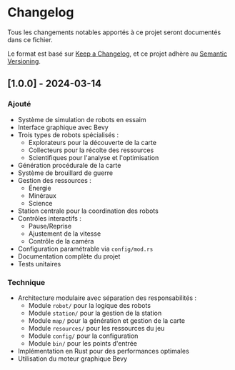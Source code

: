 # Changelog
Tous les changements notables apportés à ce projet seront documentés dans ce fichier.

Le format est basé sur [Keep a Changelog](https://keepachangelog.com/fr/1.1.0/),
et ce projet adhère au [Semantic Versioning](https://semver.org/spec/v2.0.0.html).

## [1.0.0] - 2024-03-14

### Ajouté
- Système de simulation de robots en essaim
- Interface graphique avec Bevy
- Trois types de robots spécialisés :
  - Explorateurs pour la découverte de la carte
  - Collecteurs pour la récolte des ressources
  - Scientifiques pour l'analyse et l'optimisation
- Génération procédurale de la carte
- Système de brouillard de guerre
- Gestion des ressources :
  - Énergie
  - Minéraux
  - Science
- Station centrale pour la coordination des robots
- Contrôles interactifs :
  - Pause/Reprise
  - Ajustement de la vitesse
  - Contrôle de la caméra
- Configuration paramétrable via `config/mod.rs`
- Documentation complète du projet
- Tests unitaires

### Technique
- Architecture modulaire avec séparation des responsabilités :
  - Module `robot/` pour la logique des robots
  - Module `station/` pour la gestion de la station
  - Module `map/` pour la génération et gestion de la carte
  - Module `resources/` pour les ressources du jeu
  - Module `config/` pour la configuration
  - Module `bin/` pour les points d'entrée
- Implémentation en Rust pour des performances optimales
- Utilisation du moteur graphique Bevy 